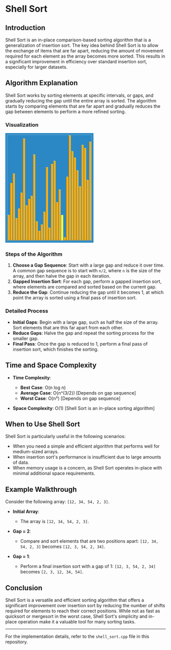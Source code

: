 # Shell Sort

## Introduction

Shell Sort is an in-place comparison-based sorting algorithm that is a generalization of insertion sort. The key idea behind Shell Sort is to allow the exchange of items that are far apart, reducing the amount of movement required for each element as the array becomes more sorted. This results in a significant improvement in efficiency over standard insertion sort, especially for larger datasets.

## Algorithm Explanation

Shell Sort works by sorting elements at specific intervals, or gaps, and gradually reducing the gap until the entire array is sorted. The algorithm starts by comparing elements that are far apart and gradually reduces the gap between elements to perform a more refined sorting.

### Visualization

![Shell Sort Animation](/images/shell_sort.gif)

### Steps of the Algorithm

1. **Choose a Gap Sequence**: Start with a large gap and reduce it over time. A common gap sequence is to start with `n/2`, where `n` is the size of the array, and then halve the gap in each iteration.
2. **Gapped Insertion Sort**: For each gap, perform a gapped insertion sort, where elements are compared and sorted based on the current gap.
3. **Reduce the Gap**: Continue reducing the gap until it becomes 1, at which point the array is sorted using a final pass of insertion sort.

### Detailed Process

- **Initial Gaps**: Begin with a large gap, such as half the size of the array. Sort elements that are this far apart from each other.
- **Reduce Gaps**: Halve the gap and repeat the sorting process for the smaller gap.
- **Final Pass**: Once the gap is reduced to 1, perform a final pass of insertion sort, which finishes the sorting.

## Time and Space Complexity

- **Time Complexity**:

  - **Best Case**: O(n log n)
  - **Average Case**: O(n^(3/2)) [Depends on gap sequence]
  - **Worst Case**: O(n²) [Depends on gap sequence]

- **Space Complexity**: O(1) [Shell Sort is an in-place sorting algorithm]

## When to Use Shell Sort

Shell Sort is particularly useful in the following scenarios:

- When you need a simple and efficient algorithm that performs well for medium-sized arrays.
- When insertion sort's performance is insufficient due to large amounts of data.
- When memory usage is a concern, as Shell Sort operates in-place with minimal additional space requirements.

## Example Walkthrough

Consider the following array: `[12, 34, 54, 2, 3]`.

- **Initial Array**:

  - The array is `[12, 34, 54, 2, 3]`.

- **Gap = 2**:

  - Compare and sort elements that are two positions apart: `[12, 34, 54, 2, 3]` becomes `[12, 3, 54, 2, 34]`.

- **Gap = 1**:
  - Perform a final insertion sort with a gap of 1: `[12, 3, 54, 2, 34]` becomes `[2, 3, 12, 34, 54]`.

## Conclusion

Shell Sort is a versatile and efficient sorting algorithm that offers a significant improvement over insertion sort by reducing the number of shifts required for elements to reach their correct positions. While not as fast as quicksort or mergesort in the worst case, Shell Sort's simplicity and in-place operation make it a valuable tool for many sorting tasks.

---

For the implementation details, refer to the `shell_sort.cpp` file in this repository.
